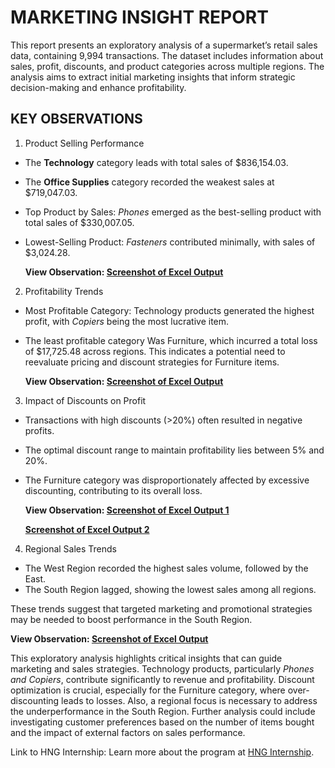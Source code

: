# MARKETING INSIGHT REPORT
This report presents an exploratory analysis of a supermarket’s retail sales data, containing 9,994 transactions. The dataset includes information about sales, profit, discounts, and product categories across multiple regions. The analysis aims to extract initial marketing insights that inform strategic decision-making and enhance profitability.

## KEY OBSERVATIONS
1. Product Selling Performance
- The **Technology** category leads with total sales of $836,154.03.
- The **Office Supplies** category recorded the weakest sales at $719,047.03.
- Top Product by Sales: _Phones_ emerged as the best-selling product with total sales of $330,007.05.
- Lowest-Selling Product: _Fasteners_ contributed minimally, with sales of $3,024.28.


  **View Observation: [Screenshot of Excel Output]()**


2. Profitability Trends
- Most Profitable Category: Technology products generated the highest profit, with _Copiers_ being the most lucrative item.
- The least profitable category Was Furniture, which incurred a total loss of $17,725.48 across regions. This indicates a potential need to reevaluate pricing and discount strategies for Furniture items.


  **View Observation: [Screenshot of Excel Output]()**

  
3. Impact of Discounts on Profit
- Transactions with high discounts (>20%) often resulted in negative profits.
- The optimal discount range to maintain profitability lies between 5% and 20%.
- The Furniture category was disproportionately affected by excessive discounting, contributing to its overall loss.


  **View Observation: [Screenshot of Excel Output 1]()**


  **[Screenshot of Excel Output 2]()**


4. Regional Sales Trends
- The West Region recorded the highest sales volume, followed by the East.
- The South Region lagged, showing the lowest sales among all regions.


These trends suggest that targeted marketing and promotional strategies may be needed to boost performance in the South Region.
 
 
 **View Observation: [Screenshot of Excel Output]()**




This exploratory analysis highlights critical insights that can guide marketing and sales strategies. Technology products, particularly _Phones and Copiers_, contribute significantly to revenue and profitability. Discount optimization is crucial, especially for the Furniture category, where over-discounting leads to losses. Also, a regional focus is necessary to address the underperformance in the South Region.
Further analysis could include investigating customer preferences based on the number of items bought and the impact of external factors on sales performance.


Link to HNG Internship: Learn more about the program at [HNG Internship](https://hng.tech/internship).
